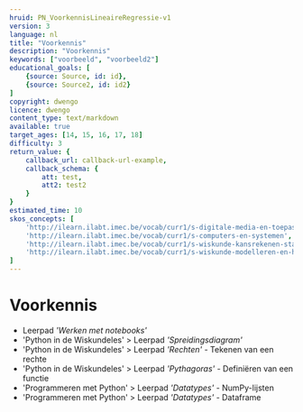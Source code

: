 ```yaml
---
hruid: PN_VoorkennisLineaireRegressie-v1
version: 3
language: nl
title: "Voorkennis"
description: "Voorkennis"
keywords: ["voorbeeld", "voorbeeld2"]
educational_goals: [
    {source: Source, id: id}, 
    {source: Source2, id: id2}
]
copyright: dwengo
licence: dwengo
content_type: text/markdown
available: true
target_ages: [14, 15, 16, 17, 18]
difficulty: 3
return_value: {
    callback_url: callback-url-example,
    callback_schema: {
        att: test,
        att2: test2
    }
}
estimated_time: 10
skos_concepts: [
    'http://ilearn.ilabt.imec.be/vocab/curr1/s-digitale-media-en-toepassingen', 
    'http://ilearn.ilabt.imec.be/vocab/curr1/s-computers-en-systemen', 
    'http://ilearn.ilabt.imec.be/vocab/curr1/s-wiskunde-kansrekenen-statistiek',
    'http://ilearn.ilabt.imec.be/vocab/curr1/s-wiskunde-modelleren-en-heuristiek'
]
---
```

# Voorkennis

* Leerpad *'Werken met notebooks'*
* 'Python in de Wiskundeles' >  Leerpad *'Spreidingsdiagram'*
* 'Python in de Wiskundeles' >  Leerpad *'Rechten'* - Tekenen van een rechte
* 'Python in de Wiskundeles' > Leerpad *'Pythagoras'* - Definiëren van een functie
* 'Programmeren met Python' > Leerpad *'Datatypes'* - NumPy-lijsten
* 'Programmeren met Python' > Leerpad *'Datatypes'* - Dataframe
